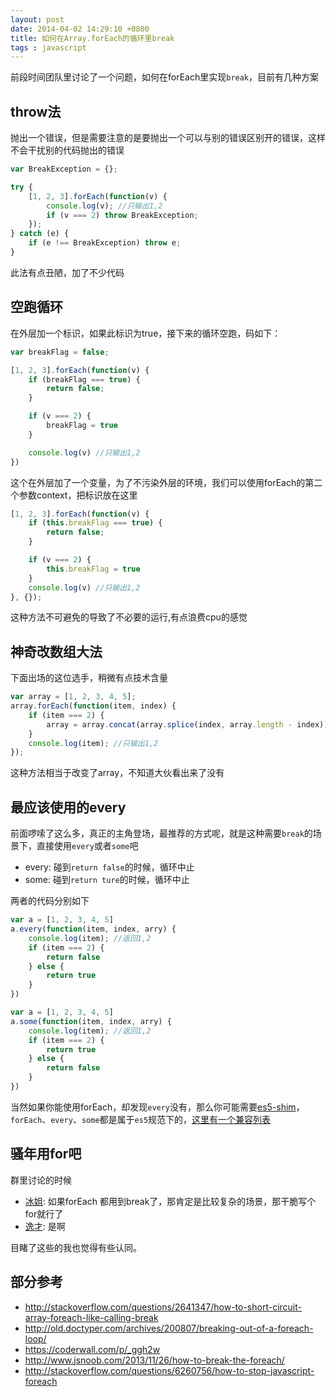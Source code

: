 ```yaml
---
layout: post
date: 2014-04-02 14:29:10 +0800
title: 如何在Array.forEach的循环里break
tags : javascript
---
```


前段时间团队里讨论了一个问题，如何在forEach里实现`break`，目前有几种方案

## throw法

抛出一个错误，但是需要注意的是要抛出一个可以与别的错误区别开的错误，这样不会干扰别的代码抛出的错误

```javascript
var BreakException = {};

try {
    [1, 2, 3].forEach(function(v) {
        console.log(v); //只输出1,2
        if (v === 2) throw BreakException;
    });
} catch (e) {
    if (e !== BreakException) throw e;
}
```

此法有点丑陋，加了不少代码

## 空跑循环

在外层加一个标识，如果此标识为true，接下来的循环空跑，码如下：

```javascript
var breakFlag = false;

[1, 2, 3].forEach(function(v) {
    if (breakFlag === true) {
        return false;
    }

    if (v === 2) {
        breakFlag = true
    }

    console.log(v) //只输出1,2
})
```
这个在外层加了一个变量，为了不污染外层的环境，我们可以使用forEach的第二个参数context，把标识放在这里

```javascript
[1, 2, 3].forEach(function(v) {
    if (this.breakFlag === true) {
        return false;
    }

    if (v === 2) {
        this.breakFlag = true
    }
    console.log(v) //只输出1,2
}, {});
```

这种方法不可避免的导致了不必要的运行,有点浪费cpu的感觉

## 神奇改数组大法

下面出场的这位选手，稍微有点技术含量

```javascript
var array = [1, 2, 3, 4, 5];
array.forEach(function(item, index) {
    if (item === 2) {
        array = array.concat(array.splice(index, array.length - index));
    }
    console.log(item); //只输出1,2
});
```
这种方法相当于改变了array，不知道大伙看出来了没有

## 最应该使用的every

前面啰嗦了这么多，真正的主角登场，最推荐的方式呢，就是这种需要`break`的场景下，直接使用`every`或者`some`吧

* every: 碰到`return false`的时候，循环中止
* some: 碰到`return ture`的时候，循环中止

两者的代码分别如下

```javascript
var a = [1, 2, 3, 4, 5]
a.every(function(item, index, arry) {
    console.log(item); //返回1,2
    if (item === 2) {
        return false
    } else {
        return true
    }
})
```

```javascript
var a = [1, 2, 3, 4, 5]
a.some(function(item, index, arry) {
    console.log(item); //返回1,2
    if (item === 2) {
        return true
    } else {
        return false
    }
})
```

当然如果你能使用forEach，却发现`every`没有，那么你可能需要[es5-shim](https://github.com/es-shims/es5-shim)，`forEach`、`every`、`some`都是属于`es5`规范下的，[这里有一个兼容列表](http://kangax.github.io/es5-compat-table/)

## 骚年用for吧

群里讨论的时候

* [冰姐](http://jser.net): 如果forEach 都用到break了，那肯定是比较复杂的场景，那干脆写个for就行了
* [逸才](http://weibo.com/dotnil): 是啊

目睹了这些的我也觉得有些认同。

## 部分参考

* http://stackoverflow.com/questions/2641347/how-to-short-circuit-array-foreach-like-calling-break
* http://old.doctyper.com/archives/200807/breaking-out-of-a-foreach-loop/
* https://coderwall.com/p/_ggh2w
* http://www.jsnoob.com/2013/11/26/how-to-break-the-foreach/
* http://stackoverflow.com/questions/6260756/how-to-stop-javascript-foreach
